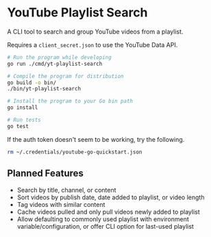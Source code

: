 # YouTube Playlist Search

A CLI tool to search and group YouTube videos from a playlist.

Requires a `client_secret.json` to use the YouTube Data API.

```sh
# Run the program while developing
go run ./cmd/yt-playlist-search

# Compile the program for distribution
go build -o bin/
./bin/yt-playlist-search

# Install the program to your Go bin path
go install

# Run tests
go test
```

If the auth token doesn't seem to be working, try the following.

```sh
rm ~/.credentials/youtube-go-quickstart.json
```

## Planned Features

* Search by title, channel, or content
* Sort videos by publish date, date added to playlist, or video length
* Tag videos with similar content
* Cache videos pulled and only pull videos newly added to playlist
* Allow defaulting to commonly used playlist with environment variable/configuration, or offer CLI option for last-used playlist
